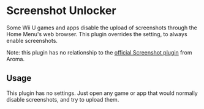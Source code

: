 # Screenshot Unlocker

Some Wii U games and apps disable the upload of screenshots through the Home Menu's web
browser. This plugin overrides the setting, to always enable screenshots.

Note: this plugin has no relationship to the [official Screenshot
plugin](https://github.com/wiiu-env/ScreenshotWUPS) from Aroma.


## Usage

This plugin has no settings. Just open any game or app that would normally disable
screenshots, and try to upload them.
